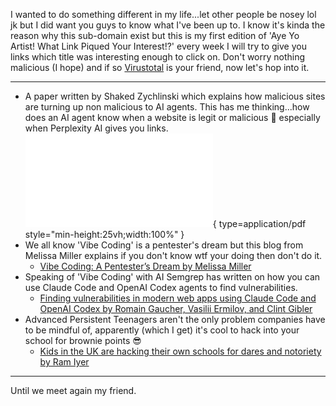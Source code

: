I wanted to do something different in my life...let other people be nosey lol jk but I did want you guys to know what I've been up to. I know it's kinda the reason why this sub-domain exist but this is my first edition of 'Aye Yo Artist! What Link Piqued Your Interest!?' every week I will try to give you links which title was interesting enough to click on. Don't worry nothing malicious (I hope) and if so [Virustotal](https://www.virustotal.com/gui/home/url) is your friend, now let's hop into it.

---

- A paper written by Shaked Zychlinski which explains how malicious sites are turning up non malicious to AI agents. This has me thinking...how does an AI agent know when a website is legit or malicious 🤔 especially when Perplexity AI gives you links.
	![Alt text](../../../misc/malicious_AI_agents.pdf){ type=application/pdf style="min-height:25vh;width:100%" }
- We all know 'Vibe Coding' is a pentester's dream but this blog from Melissa Miller explains if you don't know wtf your doing then don't do it.
	- [Vibe Coding: A Pentester’s Dream by Melissa Miller](https://www.netspi.com/blog/executive-blog/web-application-pentesting/vibe-coding-a-pentesters-dream/)
- Speaking of 'Vibe Coding' with AI Semgrep has written on how you can use Claude Code and OpenAI Codex agents to find vulnerabilities.
	- [Finding vulnerabilities in modern web apps using Claude Code and OpenAI Codex by Romain Gaucher, Vasilii Ermilov, and Clint Gibler](https://semgrep.dev/blog/2025/finding-vulnerabilities-in-modern-web-apps-using-claude-code-and-openai-codex/)
- Advanced Persistent Teenagers aren't the only problem companies have to be mindful of, apparently (which I get) it's cool to hack into your school for brownie points 😎
	- [Kids in the UK are hacking their own schools for dares and notoriety by Ram Iyer](https://techcrunch.com/2025/09/11/kids-in-the-uk-are-hacking-their-own-schools-for-dares-and-notoriety/?utm_source=tldrinfosec)

---

Until we meet again my friend.